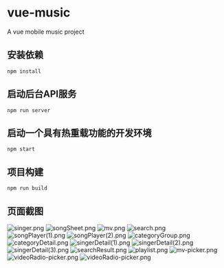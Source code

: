 # vue-music

A vue mobile music project

## 安装依赖

`npm install`

## 启动后台API服务

`npm run server`

## 启动一个具有热重载功能的开发环境

`npm start`

## 项目构建

`npm run build`

## 页面截图

![singer.png](https://github.com/konglingwen94/vue-music/blob/master/screenshot/singer.png)
![songSheet.png](https://github.com/konglingwen94/vue-music/blob/master/screenshot/songSheet.png)
![mv.png](https://github.com/konglingwen94/vue-music/blob/master/screenshot/mv.png)
![search.png](https://github.com/konglingwen94/vue-music/blob/master/screenshot/search.png)
![songPlayer(1).png](<https://github.com/konglingwen94/vue-music/blob/master/screenshot/songPlayer(1).png>)
![songPlayer(2).png](<https://github.com/konglingwen94/vue-music/blob/master/screenshot/songPlayer(2).png>)
![categoryGroup.png](https://github.com/konglingwen94/vue-music/blob/master/screenshot/categoryGroup.png)
![categoryDetail.png](https://github.com/konglingwen94/vue-music/blob/master/screenshot/categoryDetail.png)
![singerDetail(1).png](<https://github.com/konglingwen94/vue-music/blob/master/screenshot/singerDetail(1).png>)
![singerDetail(2).png](<https://github.com/konglingwen94/vue-music/blob/master/screenshot/singerDetail(2).png>)
![singerDetail(3).png](<https://github.com/konglingwen94/vue-music/blob/master/screenshot/singerDetail(3).png>)
![searchResult.png](https://github.com/konglingwen94/vue-music/blob/master/screenshot/searchResult.png)
![playlist.png](https://github.com/konglingwen94/vue-music/blob/master/screenshot/playlist.png)
![mv-picker.png](https://github.com/konglingwen94/vue-music/blob/master/screenshot/mv-picker.png)
![videoRadio-picker.png](https://github.com/konglingwen94/vue-music/blob/master/screenshot/videoRadio-picker.png)
![videoRadio-picker.png](https://github.com/konglingwen94/vue-music/blob/master/screenshot/videoRadio-picker.png)
